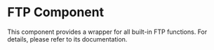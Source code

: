 FTP Component
=============

This component provides a wrapper for all built-in FTP functions. For details, please refer to its documentation.